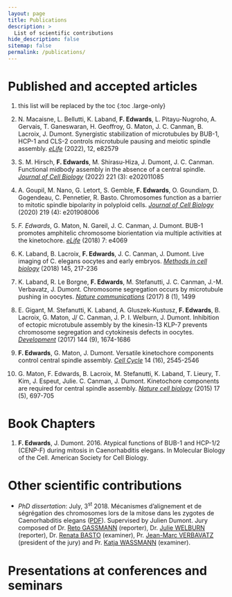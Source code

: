 ```yaml
---
layout: page
title: Publications
description: >
  List of scientific contributions
hide_description: false
sitemap: false
permalink: /publications/
---
```



# Published and accepted articles

1. this list will be replaced by the toc
{:toc .large-only}

9. N. Macaisne, L. Bellutti, K. Laband, **F. Edwards**, L. Pitayu-Nugroho, A. Gervais, T. Ganeswaran, 
H. Geoffroy, G. Maton, J. C. Canman, B. Lacroix, J. Dumont. Synergistic stabilization of 
microtubules by BUB-1, HCP-1 and CLS-2 controls microtubule pausing and meiotic spindle assembly. 
[*eLife*](https://elifesciences.org/articles/82579#downloads) (2022), 12, e82579

8. S. M. Hirsch, **F. Edwards**, M. Shirasu-Hiza, J. Dumont, J. C. Canman. Functional midbody assembly 
in the absence of a central spindle.
[*Journal of Cell Biology*](https://rupress.org/jcb/article/221/3/e202011085/212948/Functional-midbody-assembly-in-the-absence-of-a) (2022)
221 (3): e202011085

7. A. Goupil, M. Nano, G. Letort, S. Gemble, **F. Edwards**, O. Goundiam, D. Gogendeau, C. Pennetier, R. Basto.
Chromosomes function as a barrier to mitotic spindle bipolarity in polyploid cells.
[*Journal of Cell Biology*](https://rupress.org/jcb/article/219/4/e201908006/133854/Chromosomes-function-as-a-barrier-to-mitotic) (2020)
219 (4): e201908006

6. *F. Edwards*, G. Maton, N. Gareil, J. C. Canman, J. Dumont.
BUB-1 promotes amphitelic chromosome biorientation via multiple activities at the kinetochore.
[*eLife*](https://elifesciences.org/articles/40690) (2018) 7: e4069

5. K. Laband, B. Lacroix, **F. Edwards**, J. C. Canman, J. Dumont.
Live imaging of C. elegans oocytes and early embryos.
[*Methods in cell biology*](https://www.sciencedirect.com/science/article/abs/pii/S0091679X18300256) (2018) 145, 217-236

4. K. Laband, R. Le Borgne, **F. Edwards**, M. Stefanutti, J. C. Canman, J.-M. Verbavatz, J. Dumont.
Chromosome segregation occurs by microtubule pushing in oocytes.
[*Nature communications*](https://www.nature.com/articles/s41467-017-01539-8) (2017) 8 (1), 1499

3. E. Gigant, M. Stefanutti, K. Laband, A. Gluszek-Kustusz, **F. Edwards**, B. Lacroix, G. Maton, J/ C. Canman, J. P. I. Welburn, J. Dumont.
Inhibition of ectopic microtubule assembly by the kinesin-13 KLP-7 prevents chromosome segregation and cytokinesis defects in oocytes.
[*Development*](https://journals.biologists.com/dev/article/144/9/1674/48430) (2017) 144 (9), 1674-1686

2. **F. Edwards**, G. Maton, J. Dumont.
Versatile kinetochore components control central spindle assembly.
[*Cell Cycle*](https://www.tandfonline.com/doi/full/10.1080/15384101.2015.1062329) 14 (16), 2545-2546

1. G. Maton, F. Edwards, B. Lacroix, M. Stefanutti, K. Laband, T. Lieury, T. Kim, J. Espeut, Julie. C. Canman, J. Dumont.
Kinetochore components are required for central spindle assembly.
[*Nature cell biology*](https://www.ncbi.nlm.nih.gov/pmc/articles/PMC4636119/) (2015) 17 (5), 697-705


# Book Chapters 

1. **F. Edwards**, J. Dumont. 2016. Atypical functions of BUB-1 and HCP-1/2 (CENP-F) during mitosis in Caenorhabditis elegans. In Molecular Biology of the Cell. American Society for Cell Biology.

# Other scientific contributions

- *PhD dissertation*: July, 3<sup>st</sup> 2018. Mécanismes d’alignement et de ségrégation des chromosomes 
lors de la mitose dans les zygotes de Caenorhabditis elegans ([PDF](https://wo.app.u-paris.fr/cgi-bin/WebObjects/TheseWeb.woa/3/wo/aPLBpeWEW3QthwqRFGatv0/3.0.0.14.1.3.1.5.0.1.1.1.11.23.2.7.1.1.1.1.1.3.1)). 
Supervised by Julien Dumont. Jury composed of 
Dr. [Reto GASSMANN](https://scholar.google.com/citations?user=ZRW58RoAAAAJ&hl=en) (reporter), 
Dr. [Julie WELBURN](https://scholar.google.com/citations?user=HfNaicsAAAAJ&hl=en) (reporter), 
Dr. [Renata BASTO](https://curie.fr/equipe/basto) (examiner), 
Pr. [Jean-Marc VERBAVATZ](https://www.ijm.fr/recherche/jackson-verbavatz-lab-vf/) (president of the jury) and 
Pr. [Katja WASSMANN](https://www.ijm.fr/recherche/wassmann-lab-vf/) (examiner).

# Presentations at conferences and seminars
